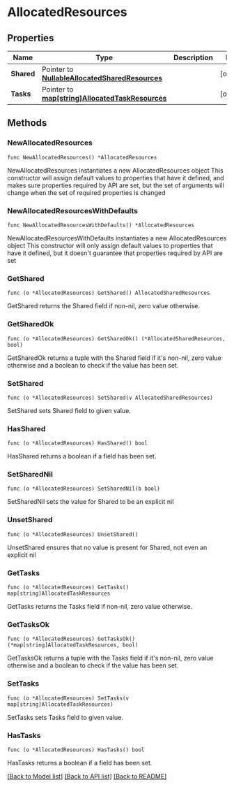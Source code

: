 # AllocatedResources

## Properties

Name | Type | Description | Notes
------------ | ------------- | ------------- | -------------
**Shared** | Pointer to [**NullableAllocatedSharedResources**](AllocatedSharedResources.md) |  | [optional] 
**Tasks** | Pointer to [**map[string]AllocatedTaskResources**](AllocatedTaskResources.md) |  | [optional] 

## Methods

### NewAllocatedResources

`func NewAllocatedResources() *AllocatedResources`

NewAllocatedResources instantiates a new AllocatedResources object
This constructor will assign default values to properties that have it defined,
and makes sure properties required by API are set, but the set of arguments
will change when the set of required properties is changed

### NewAllocatedResourcesWithDefaults

`func NewAllocatedResourcesWithDefaults() *AllocatedResources`

NewAllocatedResourcesWithDefaults instantiates a new AllocatedResources object
This constructor will only assign default values to properties that have it defined,
but it doesn't guarantee that properties required by API are set

### GetShared

`func (o *AllocatedResources) GetShared() AllocatedSharedResources`

GetShared returns the Shared field if non-nil, zero value otherwise.

### GetSharedOk

`func (o *AllocatedResources) GetSharedOk() (*AllocatedSharedResources, bool)`

GetSharedOk returns a tuple with the Shared field if it's non-nil, zero value otherwise
and a boolean to check if the value has been set.

### SetShared

`func (o *AllocatedResources) SetShared(v AllocatedSharedResources)`

SetShared sets Shared field to given value.

### HasShared

`func (o *AllocatedResources) HasShared() bool`

HasShared returns a boolean if a field has been set.

### SetSharedNil

`func (o *AllocatedResources) SetSharedNil(b bool)`

 SetSharedNil sets the value for Shared to be an explicit nil

### UnsetShared
`func (o *AllocatedResources) UnsetShared()`

UnsetShared ensures that no value is present for Shared, not even an explicit nil
### GetTasks

`func (o *AllocatedResources) GetTasks() map[string]AllocatedTaskResources`

GetTasks returns the Tasks field if non-nil, zero value otherwise.

### GetTasksOk

`func (o *AllocatedResources) GetTasksOk() (*map[string]AllocatedTaskResources, bool)`

GetTasksOk returns a tuple with the Tasks field if it's non-nil, zero value otherwise
and a boolean to check if the value has been set.

### SetTasks

`func (o *AllocatedResources) SetTasks(v map[string]AllocatedTaskResources)`

SetTasks sets Tasks field to given value.

### HasTasks

`func (o *AllocatedResources) HasTasks() bool`

HasTasks returns a boolean if a field has been set.


[[Back to Model list]](../README.md#documentation-for-models) [[Back to API list]](../README.md#documentation-for-api-endpoints) [[Back to README]](../README.md)


